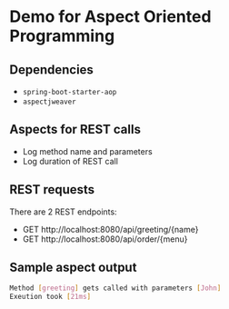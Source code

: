 # Demo for Aspect Oriented Programming

## Dependencies

* `spring-boot-starter-aop`
* `aspectjweaver`

## Aspects for REST calls

* Log method name and parameters
* Log duration of REST call

## REST requests

There are 2 REST endpoints:

* GET http://localhost:8080/api/greeting/{name}
* GET http://localhost:8080/api/order/{menu}

## Sample aspect output

```bash
Method [greeting] gets called with parameters [John]
Exeution took [21ms]
```